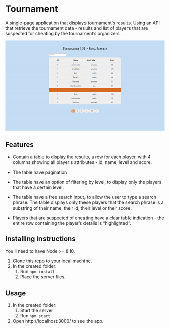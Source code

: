 # Tournament
A single-page application that displays tournament's results. Using an API that retrieve the tournament data - results and list of players that are suspected for cheating by the tournament’s organizers.

![app](/app.gif)

## Features
- Contain a table to display the results, a row for each player, with 4 columns showing all player's attributes - id, name, level and score.

- The table have pagination

- The table have an option of filtering by level, to display only the players that have a certain level.

- The table have a free search input, to allow the user to type a search phrase. The table displays only these players that the search phrase is a substring of their name, their id, their level or their score.

- Players that are suspected of cheating have a clear table indication - the entire row containing the player’s details is “highlighted”.

## Installing instructions
You’ll need to have Node >= 8.10.

1. Clone this repo to your local machine.
1. In the created folder:
   1. Run ```npm install```
   1. Place the server files.

## Usage
1. In the created folder:
   1. Start the server
   1. Run ```npm start``` 
1. Open http://localhost:3000/ to see the app.
